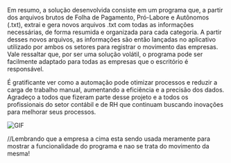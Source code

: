 Em resumo, a solução desenvolvida consiste em um programa que, a partir dos arquivos brutos de Folha de Pagamento, Pró-Labore e Autônomos (.txt), extrai e gera novos arquivos .txt com todas as informações necessárias, de forma resumida e organizada para cada categoria. A partir desses novos arquivos, as informações são então lançadas no aplicativo utilizado por ambos os setores para registrar o movimento das empresas. Vale ressaltar que, por ser uma solução volátil, o programa pode ser facilmente adaptado para todas as empresas que o escritório é responsável.

É gratificante ver como a automação pode otimizar processos e reduzir a carga de trabalho manual, aumentando a eficiência e a precisão dos dados. Agradeço a todos que fizeram parte desse projeto e a todos os profissionais do setor contábil e de RH que continuam buscando inovações para melhorar seus processos.

![GIF](GIF/principal.gif)

//Lembrando que a empresa a cima esta sendo usada meramente para mostrar a funcionalidade do programa e nao se trata do movimento da mesma!
